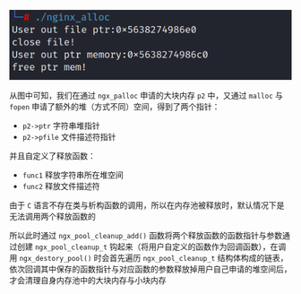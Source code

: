![image-20221217213645794](https://raw.githubusercontent.com/De4tsh/typoraPhoto/main/img/202212172136881.png)

从图中可知，我们在通过 `ngx_palloc` 申请的大块内存 `p2` 中，又通过 `malloc` 与 `fopen` 申请了额外的堆（方式不同）空间，得到了两个指针：

- `p2->ptr` 字符串堆指针
- `p2->pfile` 文件描述符指针

并且自定义了释放函数：

- `func1`  释放字符串所在堆空间
- `func2` 释放文件描述符

由于 `C` 语言不存在类与析构函数的调用，所以在内存池被释放时，默认情况下是无法调用两个释放函数的

所以此时通过 `ngx_pool_cleanup_add()` 函数将两个释放函数的函数指针与参数通过创建 `ngx_pool_cleanup_t` 钩起来（将用户自定义的函数作为回调函数），在调用 `ngx_destory_pool()` 时会首先遍历 `ngx_pool_cleanup_t` 结构体构成的链表，依次回调其中保存的函数指针与对应函数的参数释放掉用户自己申请的堆空间后，才会清理自身内存池中的大块内存与小块内存
